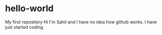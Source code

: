 # hello-world
My first repository
Hi I'm Sahil and I have no idea how github works.
I have just started coding
